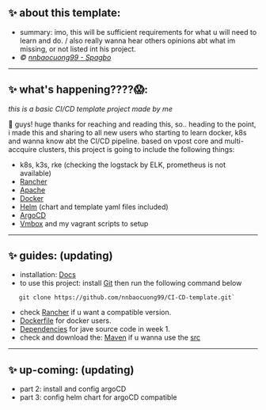 ## ✨ about this template:
- summary: imo, this will be sufficient requirements for what u will need to learn and do. / also really wanna hear others opinions abt what im missing, or not listed int his project.
- *© [nnbaocuong99 - Spagbo](https://bio.link/spagbo)*

---

## ✨ what's happening????😱:

*this is a basic CI/CD template project made by me*

👋 guys! huge thanks for reaching and reading this, so.. heading to the point, i made this and sharing to all new users who starting to learn docker, k8s and wanna know abt the CI/CD pipeline.
based on vpost core and multi-accquire clusters, this project is going to include the following things:

- k8s, k3s, rke (checking the logstack by ELK, prometheus is not available)
- [Rancher](https://rancher.com/docs/)
- [Apache](https://maven.apache.org)
- [Docker](https://www.docker.com)
- [Helm](https://helm.sh) (chart and template yaml files included)
- [ArgoCD](https://argo-cd.readthedocs.io/en/stable/)
- [Vmbox](https://www.virtualbox.org) and my vagrant scripts to setup

---

## ✨ guides: (updating)

- installation: [Docs](https://github.com/nnbaocuong99/CICD-template/tree/main/document)
- to use this project: install [Git](https://git-scm.com) then run the following command below

```
   git clone https://github.com/nnbaocuong99/CI-CD-template.git`
```

- check [Rancher](https://hub.docker.com/r/rancher/rancher) if u want a compatible version.
- [Dockerfile](https://github.com/nnbaocuong99/CICD-template/blob/main/Dockerfile) for docker users.
- [Dependencies](https://github.com/nnbaocuong99/CICD-template/blob/main/pom.xml) for jave source code in week 1.
- check and download the: [Maven](https://maven.apache.org/download.cgi) if u wanna use the [src](https://github.com/nnbaocuong99/CICD-template/tree/main/src)

---

## ✨ up-coming: (updating)
- part 2: install and config argoCD
- part 3: config helm chart for argoCD compatible


